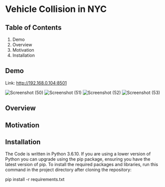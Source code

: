 # Vehicle Collision in NYC
## Table of Contents
1. Demo
2. Overview
3. Motivation
4. Installation
## Demo
Link: http://192.168.0.104:8501

![Screenshot (50)](https://user-images.githubusercontent.com/48888895/89260186-672a3f00-d649-11ea-9fe1-b998c805e6a1.png)
![Screenshot (51)](https://user-images.githubusercontent.com/48888895/89260248-8923c180-d649-11ea-9d3c-8a87f14c741b.png)
![Screenshot (52)](https://user-images.githubusercontent.com/48888895/89260309-a48ecc80-d649-11ea-866b-303134ce20df.png)
![Screenshot (53)](https://user-images.githubusercontent.com/48888895/89260361-be301400-d649-11ea-8999-680700826013.png)
## Overview

## Motivation

## Installation
The Code is written in Python 3.6.10. If you are using a lower version of Python you can upgrade using the pip package, ensuring you have the latest version of pip. To install the required packages and libraries, run this command in the project directory after cloning the repository:

pip install -r requirements.txt
